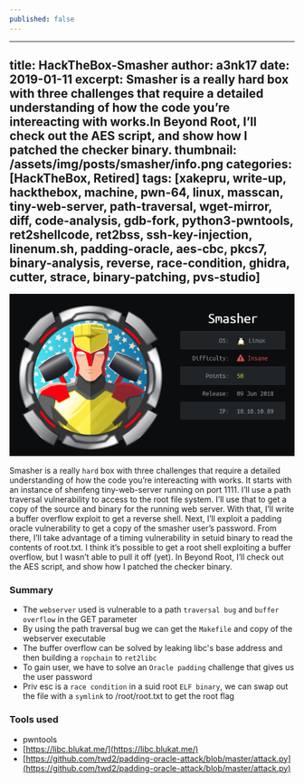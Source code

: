 ```yaml
---
published: false
---
```

---
title: HackTheBox-Smasher
author: a3nk17
date: 2019-01-11 
excerpt: Smasher is a really hard box with three challenges that require a detailed understanding of how the code you’re intereacting with works.In Beyond Root, I’ll check out the AES script, and show how I patched the checker binary.
thumbnail: /assets/img/posts/smasher/info.png
categories: [HackTheBox, Retired]
tags: [xakepru, write-up, hackthebox, machine, pwn-64, linux, masscan, tiny-web-server, path-traversal, wget-mirror, diff, code-analysis, gdb-fork, python3-pwntools, ret2shellcode, ret2bss, ssh-key-injection, linenum.sh, padding-oracle, aes-cbc, pkcs7, binary-analysis, reverse, race-condition, ghidra, cutter, strace, binary-patching, pvs-studio]
---


![info](/assets/img/posts/smasher/info.png)



Smasher is a really `hard` box with three challenges that require a detailed understanding of how the code you’re intereacting with works. It starts with an instance of shenfeng tiny-web-server running on port 1111. I’ll use a path traversal vulnerability to access to the root file system. I’ll use that to get a copy of the source and binary for the running web server. With that, I’ll write a buffer overflow exploit to get a reverse shell. Next, I’ll exploit a padding oracle vulnerability to get a copy of the smasher user’s password. From there, I’ll take advantage of a timing vulnerability in setuid binary to read the contents of root.txt. I think it’s possible to get a root shell exploiting a buffer overflow, but I wasn’t able to pull it off (yet). In Beyond Root, I’ll check out the AES script, and show how I patched the checker binary.

### Summary

- The `webserver` used is vulnerable to a path `traversal bug` and `buffer overflow` in the GET parameter
- By using the path traversal bug we can get the `Makefile` and copy of the webserver executable
- The buffer overflow can be solved by leaking libc's base address and then building a `ropchain` to `ret2libc`
- To gain user, we have to solve an `Oracle padding` challenge that gives us the user password
- Priv esc is a `race condition` in a suid root `ELF binary`, we can swap out the file with a `symlink` to /root/root.txt to get the root flag

### Tools used

- pwntools
- [https://libc.blukat.me/](https://libc.blukat.me/)
- [https://github.com/twd2/padding-oracle-attack/blob/master/attack.py](https://github.com/twd2/padding-oracle-attack/blob/master/attack.py)


